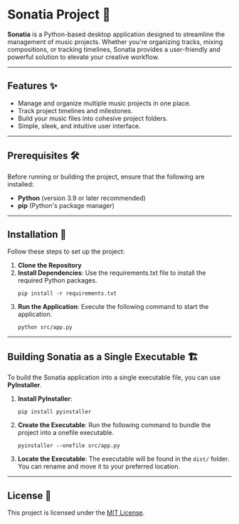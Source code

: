 # Sonatia Project 🎵
**Sonatia** is a Python-based desktop application designed to streamline the management of music projects. Whether you're organizing tracks, mixing compositions, or tracking timelines, Sonatia provides a user-friendly and powerful solution to elevate your creative workflow.

---

## Features ✨
- Manage and organize multiple music projects in one place.
- Track project timelines and milestones.
- Build your music files into cohesive project folders.
- Simple, sleek, and intuitive user interface.

---

## Prerequisites 🛠️
Before running or building the project, ensure that the following are installed:
- **Python** (version 3.9 or later recommended)
- **pip** (Python's package manager)

---

## Installation 🔧
Follow these steps to set up the project:

1. **Clone the Repository**
2. **Install Dependencies**: Use the requirements.txt file to install the required Python packages.
   ```
   pip install -r requirements.txt
   ```
3. **Run the Application**: Execute the following command to start the application.
   ```
   python src/app.py
   ```

---

## Building Sonatia as a Single Executable 🏗️
To build the Sonatia application into a single executable file, you can use **PyInstaller**.

1. **Install PyInstaller**:
   ```
   pip install pyinstaller
   ```
2. **Create the Executable**: Run the following command to bundle the project into a onefile executable.
   ```
   pyinstaller --onefile src/app.py
   ```
3. **Locate the Executable**: The executable will be found in the `dist/` folder. You can rename and move it to your preferred location.

---

## License 📄

This project is licensed under the [MIT License](https://opensource.org/license/MIT).